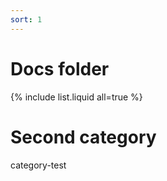 ```yaml
---
sort: 1
---
```


# Docs folder

{% include list.liquid all=true %}

# Second category

category-test
